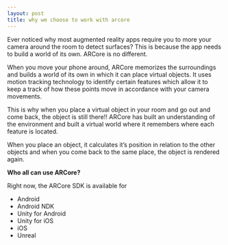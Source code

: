 ```yaml
---
layout: post
title: why we choose to work with arcore
---
```



Ever noticed why most augmented reality apps require you to more your camera around the room to detect surfaces? This is because the app needs to build a world of its own. ARCore is no different.

When you move your phone around, ARCore memorizes the surroundings and builds a world of its own in which it can place virtual objects. It uses motion tracking technology to identify certain features which allow it to keep a track of how these points move in accordance with your camera movements.

This is why when you place a virtual object in your room and go out and come back, the object is still there!! ARCore has built an understanding of the environment and built a virtual world where it remembers where each feature is located.

When you place an object, it calculates it’s position in relation to the other objects and when you come back to the same place, the object is rendered again.


**Who all can use ARCore?**



Right now, the ARCore SDK is available for

- Android
- Android NDK
- Unity for Android
- Unity for iOS
- iOS
- Unreal

